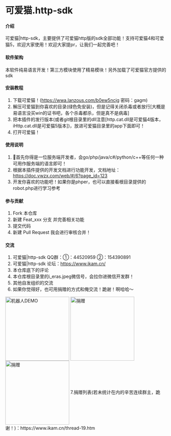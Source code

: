 # 可爱猫.http-sdk

#### 介绍
可爱猫|http-sdk，主要提供了可爱猫http版的sdk全部功能！支持可爱猫4和可爱猫5，欢迎大家使用！欢迎大家提pr，让我们一起完善吧！

#### 软件架构
本软件纯易语言开发！第三方模块使用了精易模块！另外加载了可爱猫官方提供的sdk


#### 安装教程

1.  下载可爱猫！(https://wwa.lanzous.com/b0ew5ncjg 密码：gagm)
2.  解压可爱猫到你喜欢的目录(绿色免安装)，但是记得关闭杀毒或者放行[大概是易语言没买win的证书吧，各个杀毒都杀，但是真不是病毒]
3.  把本插件的发行版本(或者git根目录里的dll注意[http.cat.dll是可爱猫4版本，iHttp.cat.dll是可爱猫5版本])，放进可爱猫目录里的app下面即可！
4.  打开可爱猫！

#### 使用说明

1.  首先你得是一位服务端开发者，会go/php/java/c#/python/c++等任何一种可用作服务端的语言即可！
2.  根据本插件提供的开发文档进行功能开发，文档地址：https://doc.vwzx.com/web/#/6?page_id=123
3.  开发你喜欢的功能吧！如果你是phper，也可以直接看根目录提供的robot.php进行学习参考

#### 参与贡献

1.  Fork 本仓库
2.  新建 Feat_xxx 分支 并完善相关功能
3.  提交代码
4.  新建 Pull Request 我会进行审核合并！


#### 交流

1.  可爱猫|http-sdk QQ群：①：44520959 ②：154390891
2.  可爱猫|http-sdk 论坛：https://www.ikam.cn/
3.  本仓库底下的评论
4.  本仓库根目录里的i_eras.jpeg微信号，会拉你进微信开发群！
5.  其他自发组织的交流
6.  如果你觉得好，也可用捐赠的方式和俺交流！跪谢！啊哈哈～
<img src="//gitee.com/ikam/http-sdk/raw/master/i_eras.jpeg" width = "200" alt="机器人DEMO" align=center />
<img src="//gitee.com/ikam/http-sdk/raw/master/IMG_3605.JPG" width = "200" alt="捐赠" align=center />
<img src="//gitee.com/ikam/http-sdk/raw/master/IMG_3606.JPG" width = "200" alt="捐赠" align=center />
7.捐赠列表(若未统计在内的辛苦连续群主，跪谢！)：https://www.ikam.cn/thread-19.htm
